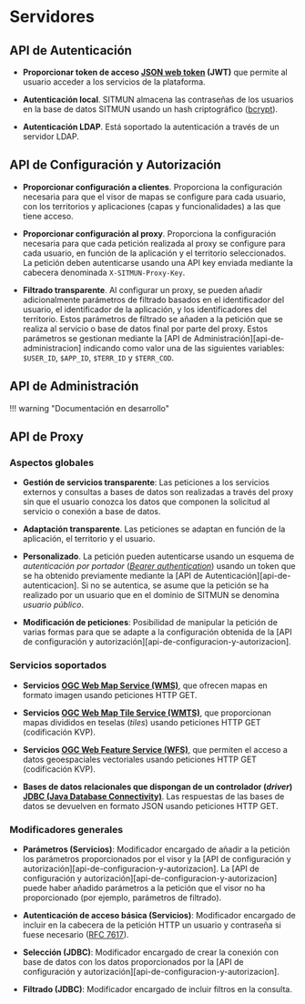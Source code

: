 # Servidores

## API de Autenticación

- **Proporcionar token de acceso [JSON web token](https://jwt.io/) (JWT)**
que permite al usuario acceder a los servicios de la plataforma. 

- **Autenticación local**. SITMUN almacena las contraseñas de los usuarios en la base de datos SITMUN usando un hash
criptográfico ([bcrypt](https://es.wikipedia.org/wiki/Bcrypt)).

- **Autenticación LDAP**. Está soportado la autenticación a través de un servidor LDAP.

## API de Configuración y Autorización

- **Proporcionar configuración a clientes**. Proporciona la configuración necesaria para que el visor de mapas se configure 
  para cada usuario, con los territorios y aplicaciones (capas y funcionalidades) a las que tiene acceso.

- **Proporcionar configuración al proxy**. Proporciona la configuración necesaria para que cada petición realizada
  al proxy se configure para cada usuario, en función de la aplicación y el territorio seleccionados.
  La petición deben autenticarse usando una API key enviada mediante la cabecera denominada `X-SITMUN-Proxy-Key`.

- **Filtrado transparente**. Al configurar un proxy, se pueden añadir adicionalmente parámetros de filtrado 
  basados en el identificador del usuario, el identificador de la aplicación, y los identificadores del territorio.
  Estos parámetros de filtrado se añaden a la petición que se realiza al servicio o base de datos final por parte del
  proxy. Estos parámetros se gestionan mediante la [API de Administración][api-de-administracion] indicando como 
  valor una de las siguientes variables: `$USER_ID`, `$APP_ID`, `$TERR_ID` y `$TERR_COD`.

## API de Administración

!!! warning "Documentación en desarrollo"

## API de Proxy

### Aspectos globales

- **Gestión de servicios transparente**: Las peticiones a los servicios externos y consultas a bases de datos son 
  realizadas a través del proxy sin que el usuario conozca los datos que componen la solicitud al servicio o conexión 
  a base de datos.

- **Adaptación transparente**. Las peticiones se adaptan en función de la aplicación, el territorio y el usuario.

- **Personalizado**. La petición pueden autenticarse usando un esquema de *autenticación por portador*
  (*[Bearer authentication](https://swagger.io/docs/specification/authentication/bearer-authentication/)*)
  usando un token que se ha obtenido previamente mediante la [API de Autenticación][api-de-autenticacion].
  Si no se autentica, se asume que la petición se ha realizado por un usuario
  que en el dominio de SITMUN se denomina *usuario público*. 

- **Modificación de peticiones**: Posibilidad de manipular la petición de varias formas para que se adapte a la 
  configuración obtenida de la [API de configuración y autorización][api-de-configuracion-y-autorizacion].

### Servicios soportados

- **Servicios [OGC Web Map Service (WMS)](https://www.ogc.org/standard/wms/)**,
  que ofrecen mapas en formato imagen usando peticiones HTTP GET.

- **Servicios [OGC Web Map Tile Service (WMTS)](https://www.ogc.org/standard/wmts/)**,
  que proporcionan mapas divididos en teselas (*tiles*) usando peticiones HTTP GET (codificación KVP).

- **Servicios [OGC Web Feature Service (WFS)](https://www.ogc.org/standard/wfs/)**,
  que permiten el acceso a datos geoespaciales vectoriales usando peticiones HTTP GET (codificación KVP).

- **Bases de datos relacionales que dispongan de un controlador (*driver*)
  [JDBC (Java Database Connectivity)](https://es.wikipedia.org/wiki/Java_Database_Connectivity)**.
  Las respuestas de las bases de datos se devuelven en formato JSON usando peticiones HTTP GET.

### Modificadores generales

- **Parámetros (Servicios)**: Modificador encargado de añadir a la petición los parámetros proporcionados por el visor y 
  la [API de configuración y autorización][api-de-configuracion-y-autorizacion]. La [API de configuración y autorización][api-de-configuracion-y-autorizacion] 
  puede haber añadido parámetros a la petición que el visor no ha proporcionado (por ejemplo, parámetros de filtrado).

- **Autenticación de acceso básica (Servicios)**: Modificador encargado de incluir en la cabecera de la petición HTTP un usuario y contraseña si fuese necesario ([RFC 7617](https://datatracker.ietf.org/doc/html/rfc7617)).

- **Selección (JDBC)**: Modificador encargado de crear la conexión con base de datos con los datos proporcionados por la [API de configuración y autorización][api-de-configuracion-y-autorizacion].

- **Filtrado (JDBC)**: Modificador encargado de incluir filtros en la consulta.
